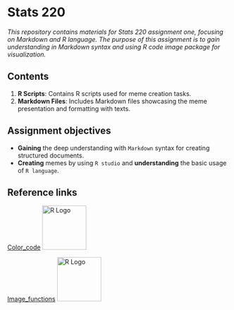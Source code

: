 # Stats 220 

*This repository contains materials for Stats 220 assignment one, focusing on Markdown and R language. The purpose of this assignment is to gain understanding in Markdown syntax and using R code image package for visualization.*

## Contents

1. **R Scripts**: Contains R scripts used for meme creation tasks.
2. **Markdown Files**: Includes Markdown files showcasing the meme presentation and formatting with texts.

## Assignment objectives

- **Gaining** the deep understanding with `Markdown` syntax for creating structured documents.
- **Creating** memes by using `R studio` and **understanding** the basic usage of `R language`.

## Reference links
[Color_code](https://www.w3schools.com/colors/colors_picker.asp)
<img src="https://www.w3schools.com/colors/img_colormap.gif" alt="R Logo" width="100" height="100">

[Image_functions](https://docs.ropensci.org/magick/articles/intro.html)
<img src="https://upload.wikimedia.org/wikipedia/commons/1/1b/R_logo.svg" alt="R Logo" width="100" height="100">
